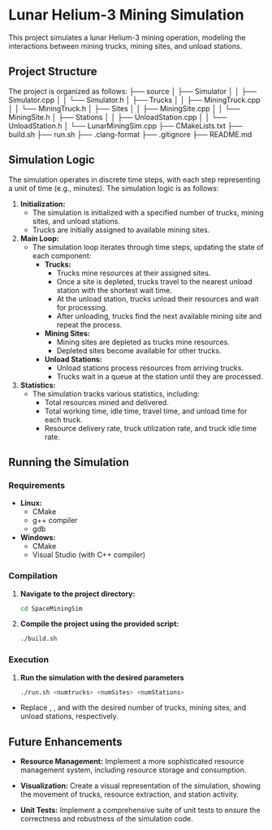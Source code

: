 
# Lunar Helium-3 Mining Simulation

This project simulates a lunar Helium-3 mining operation, modeling the interactions between mining trucks, mining sites, and unload stations.

## Project Structure

The project is organized as follows:
├── source 
│ ├── Simulator 
│ │ ├── Simulator.cpp 
│ │ └── Simulator.h 
│ ├── Trucks 
│ │ ├── MiningTruck.cpp 
│ │ └── MiningTruck.h 
│ ├── Sites 
│ │ ├── MiningSite.cpp 
│ │ └── MiningSite.h 
│ ├── Stations 
│ │ ├── UnloadStation.cpp 
│ │ └── UnloadStation.h 
│ └── LunarMiningSim.cpp 
├── CMakeLists.txt 
├── build.sh 
├── run.sh 
├── .clang-format 
├── .gitignore 
├── README.md

## Simulation Logic

The simulation operates in discrete time steps, with each step representing a unit of time (e.g., minutes). The simulation logic is as follows:

1. **Initialization:**
    - The simulation is initialized with a specified number of trucks, mining sites, and unload stations.
    - Trucks are initially assigned to available mining sites.
2. **Main Loop:**
    - The simulation loop iterates through time steps, updating the state of each component:
        - **Trucks:**
            - Trucks mine resources at their assigned sites.
            - Once a site is depleted, trucks travel to the nearest unload station with the shortest wait time.
            - At the unload station, trucks unload their resources and wait for processing.
            - After unloading, trucks find the next available mining site and repeat the process.
        - **Mining Sites:**
            - Mining sites are depleted as trucks mine resources.
            - Depleted sites become available for other trucks.
        - **Unload Stations:**
            - Unload stations process resources from arriving trucks.
            - Trucks wait in a queue at the station until they are processed.
3. **Statistics:**
    - The simulation tracks various statistics, including:
        - Total resources mined and delivered.
        - Total working time, idle time, travel time, and unload time for each truck.
        - Resource delivery rate, truck utilization rate, and truck idle time rate.

## Running the Simulation

### Requirements

- **Linux:**
    - CMake
    - g++ compiler
    - gdb
- **Windows:**
    - CMake
    - Visual Studio (with C++ compiler)

### Compilation

1. **Navigate to the project directory:**
   ```bash
   cd SpaceMiningSim
2. **Compile the project using the provided script:**
    ```bash
   ./build.sh

### Execution
1. **Run the simulation with the desired parameters**
    ```bash
    ./run.sh <numtrucks> <numSites> <numStations>
- Replace <numtrucks>, <numSites>, and <numStations> with the desired number of trucks, mining sites, and unload stations, respectively.

## Future Enhancements

- **Resource Management:** Implement a more sophisticated resource management system, including resource storage and consumption.

- **Visualization:** Create a visual representation of the simulation, showing the movement of trucks, resource extraction, and station activity.

- **Unit Tests:** Implement a comprehensive suite of unit tests to ensure the correctness and robustness of the simulation code.


